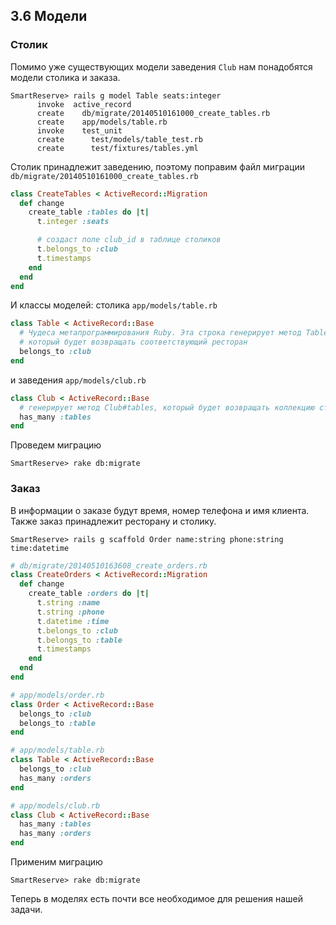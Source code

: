 ## 3.6 Модели
### Столик
Помимо уже существующих модели заведения `Club` нам понадобятся модели столика и заказа.
```shell
SmartReserve> rails g model Table seats:integer
      invoke  active_record
      create    db/migrate/20140510161000_create_tables.rb
      create    app/models/table.rb
      invoke    test_unit
      create      test/models/table_test.rb
      create      test/fixtures/tables.yml
```
Столик принадлежит заведению, поэтому поправим файл миграции `db/migrate/20140510161000_create_tables.rb`
```ruby
class CreateTables < ActiveRecord::Migration
  def change
    create_table :tables do |t|
      t.integer :seats

      # создаст поле club_id в таблице столиков
      t.belongs_to :club
      t.timestamps
    end
  end
end
```
И классы моделей:
столика `app/models/table.rb`
```ruby
class Table < ActiveRecord::Base
  # Чудеса метапрограммирования Ruby. Эта строка генерирует метод Table#club,
  # который будет возвращать соответствующий ресторан
  belongs_to :club
end
```
и заведения `app/models/club.rb`
```ruby
class Club < ActiveRecord::Base
  # генерирует метод Club#tables, который будет возвращать коллекцию столиков ресторана
  has_many :tables 
end
```
Проведем миграцию
```shell
SmartReserve> rake db:migrate
```
### Заказ 
В информации о заказе будут время, номер телефона и имя клиента. Также заказ принадлежит ресторану и столику.
```shell
SmartReserve> rails g scaffold Order name:string phone:string time:datetime
```
```ruby
# db/migrate/20140510163608_create_orders.rb
class CreateOrders < ActiveRecord::Migration
  def change
    create_table :orders do |t|
      t.string :name
      t.string :phone
      t.datetime :time
      t.belongs_to :club
      t.belongs_to :table
      t.timestamps
    end
  end
end

# app/models/order.rb
class Order < ActiveRecord::Base
  belongs_to :club
  belongs_to :table
end

# app/models/table.rb
class Table < ActiveRecord::Base
  belongs_to :club
  has_many :orders
end

# app/models/club.rb
class Club < ActiveRecord::Base
  has_many :tables
  has_many :orders
end
```
Применим миграцию
```shell
SmartReserve> rake db:migrate
```
Теперь в моделях есть почти все необходимое для решения нашей задачи.